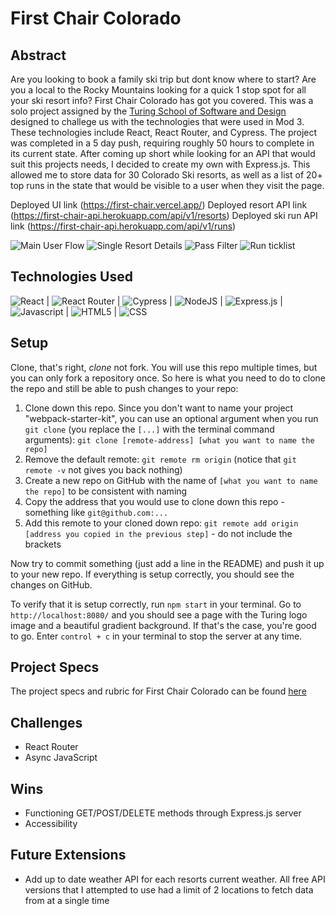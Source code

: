# First Chair Colorado

## Abstract

Are you looking to book a family ski trip but dont know where to start?  Are you a local to the Rocky Mountains looking for a quick 1 stop spot for all your ski resort info? First Chair Colorado has got you covered.  This was a solo project assigned by the [Turing School of Software and Design](https://turing.edu/) designed to challege us with the technologies that were used in Mod 3. These technologies include React, React Router, and Cypress. The project was completed in a 5 day push, requiring roughly 50 hours to complete in its current state. After coming up short while looking for an API that would suit this projects needs, I decided to create my own with Express.js.  This allowed me to store data for 30 Colorado Ski resorts, as well as a list of 20+ top runs in the state that would be visible to a user when they visit the page. 
 
Deployed UI link (https://first-chair.vercel.app/)
Deployed resort API link (https://first-chair-api.herokuapp.com/api/v1/resorts)
Deployed ski run API link (https://first-chair-api.herokuapp.com/api/v1/runs)

![Main User Flow](https://user-images.githubusercontent.com/101376200/201546442-b6b95a7c-1718-4ea8-b28a-1830c0ed668a.gif)
![Single Resort Details](https://user-images.githubusercontent.com/101376200/201545841-46de97ae-be22-47c1-9944-6e4c14df7667.gif)
![Pass Filter](https://user-images.githubusercontent.com/101376200/201545897-02ca4995-5bb0-4867-91e2-d3ecfb2175cc.gif)
![Run ticklist](https://user-images.githubusercontent.com/101376200/201545930-bf880506-e93f-4e5a-bb27-63425b8d6813.gif)


## Technologies Used
![React](https://img.shields.io/badge/react-%2320232a.svg?style=for-the-badge&logo=react&logoColor=%2361DAFB) |
![React Router](https://img.shields.io/badge/React_Router-CA4245?style=for-the-badge&logo=react-router&logoColor=white) |
![Cypress](https://img.shields.io/badge/-cypress-%23E5E5E5?style=for-the-badge&logo=cypress&logoColor=058a5e) |
![NodeJS](https://img.shields.io/badge/node.js-6DA55F?style=for-the-badge&logo=node.js&logoColor=white) |
![Express.js](https://img.shields.io/badge/express.js-%23404d59.svg?style=for-the-badge&logo=express&logoColor=%2361DAFB) |
![Javascript](https://img.shields.io/badge/JavaScript-323330?style=for-the-badge&logo=javascript&logoColor=F7DF1E) |
![HTML5](https://img.shields.io/badge/HTML5-E34F26?style=for-the-badge&logo=html5&logoColor=white) |
![CSS](https://img.shields.io/badge/CSS3-1572B6?style=for-the-badge&logo=css3&logoColor=white) 

## Setup
Clone, that's right, _clone_ not fork. You will use this repo multiple times, but you can only fork a repository once. So here is what you need to do to clone the repo and still be able to push changes to your repo:

1. Clone down this repo. Since you don't want to name your project "webpack-starter-kit", you can use an optional argument when you run `git clone` (you replace the `[...]` with the terminal command arguments): `git clone [remote-address] [what you want to name the repo]`
1. Remove the default remote: `git remote rm origin` (notice that `git remote -v` not gives you back nothing)
1. Create a new repo on GitHub with the name of `[what you want to name the repo]` to be consistent with naming
1. Copy the address that you would use to clone down this repo - something like `git@github.com:...`
1. Add this remote to your cloned down repo: `git remote add origin [address you copied in the previous step]` - do not include the brackets

Now try to commit something (just add a line in the README) and push it up to your new repo. If everything is setup correctly, you should see the changes on GitHub.

To verify that it is setup correctly, run `npm start` in your terminal. Go to `http://localhost:8080/` and you should see a page with the Turing logo image and a beautiful gradient background. If that's the case, you're good to go. Enter `control + c` in your terminal to stop the server at any time.

## Project Specs
The project specs and rubric for First Chair Colorado can be found [here](https://frontend.turing.edu/projects/module-3/showcase.html)

 ## Challenges
- React Router
- Async JavaScript

## Wins
- Functioning GET/POST/DELETE methods through Express.js server
- Accessibility

## Future Extensions
- Add up to date weather API for each resorts current weather. All free API versions that I attempted to use had a limit of 2 locations to fetch data from at a single time
